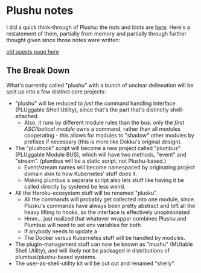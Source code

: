 # Plushu notes

I did a quick think-through of Plushu: the nuts and blots are [here][noise]. Here's a restatement of them, partially from memory and partially through further thought given since those notes were written:

[old quests page here](875b35ab-639f-42fa-9c4f-f649fd528d75.md)

## The Break Down

What's currently called "plushu" with a bunch of unclear delineation will be split up into a few distinct core projects:

- "plushu" will be reduced to *just* the command handling interface (PLUggable SHell Utility), since that's the part that's distinctly shell-attached.
  - Also, it runs by different module rules than the bus: only the *first ASCIIbetical module* owns a command, rather than all modules cooperating - this allows for modules to "shadow" other modules by prefixes if necessary (this is more like Dokku's original design).
- The "plushook" script will become a new project called "plumbus" (PLUggable Module BUS), which will have two methods, "event" and "stream". (plumbus will be a static script, not Plushu-based.)
  - Event/stream names will become namespaced by originating project domain akin to how Kubernetes' stuff does it.
  - Making plumbus a separate script also lets stuff like having it be called directly by systemd be less weird.
- All the Heroku-ecosystem stuff will be renamed "plusku".
  - All the commands will probably get collected into one module, since Plusku's commands have always been pretty abstract and left all the heavy lifting to hooks, so the interface is effectively unopinionated
  - Hmm... just realized that whatever wrapper combines Plushu and Plumbus will need to set env variables for both
  - If anybody needs to update a
  - The Docker versus Kubernetes stuff will be handled by modules.
- The plugin-management stuff can now be known as "mushu" (MUtable Shell Utility), and will likely not be packaged in distributions of plumbus/plushu-based systems.
- The user-as-shell-utility kit will be cut out and renamed "shelly".

[noise]: ade465ec-5355-442d-855a-aeea7ca32907.md
